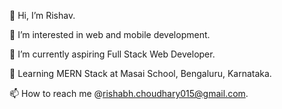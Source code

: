 👋 Hi, I’m Rishav.

👀 I’m interested in web and mobile development.

🌱 I’m currently aspiring Full Stack Web Developer.

💞️ Learning MERN Stack at Masai School, Bengaluru, Karnataka.

📫 How to reach me @rishabh.choudhary015@gmail.com.
